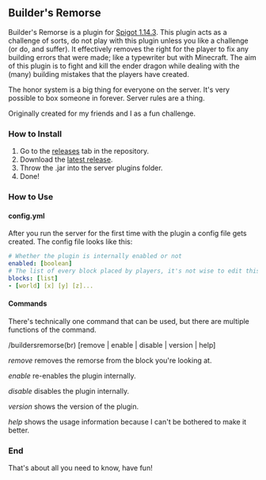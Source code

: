 ## Builder's Remorse
Builder's Remorse is a plugin for [Spigot 1.14.3](https://getbukkit.org/download/spigot).
This plugin acts as a challenge of sorts, do not play with this plugin unless you like a challenge (or do, and suffer). 
It effectively removes the right for the player to fix any building errors that were made; like a typewriter but with Minecraft.
The aim of this plugin is to fight and kill the ender dragon while dealing with the (many) building mistakes that the players have created.

The honor system is a big thing for everyone on the server. It's very possible to box someone in forever. Server rules are a thing.

Originally created for my friends and I as a fun challenge.

### How to Install
1. Go to the [releases](https://github.com/EvanTich/BuildersRemorse/releases) tab in the repository.
2. Download the [latest release](https://github.com/EvanTich/BuildersRemorse/releases/latest).
3. Throw the .jar into the server plugins folder.
4. Done!

### How to Use
#### config.yml
After you run the server for the first time with the plugin a config file gets created.
The config file looks like this:
```yaml
# Whether the plugin is internally enabled or not
enabled: [boolean] 
# The list of every block placed by players, it's not wise to edit this list manually
blocks: [list] 
- [world] [x] [y] [z]...
```

#### Commands
There's technically one command that can be used, but there are multiple functions of the command.

/buildersremorse(br) [remove | enable | disable | version | help]

*remove* removes the remorse from the block you're looking at.

*enable* re-enables the plugin internally.

*disable* disables the plugin internally.

*version* shows the version of the plugin.

*help* shows the usage information because I can't be bothered to make it better.

### End
That's about all you need to know, have fun!
